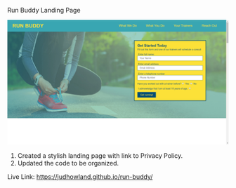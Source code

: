 Run Buddy Landing Page

![ScreenShot](Run-Buddy-Screenshot.png)

1. Created a stylish landing page with link to Privacy Policy.
2. Updated the code to be organized.

Live Link: https://judhowland.github.io/run-buddy/